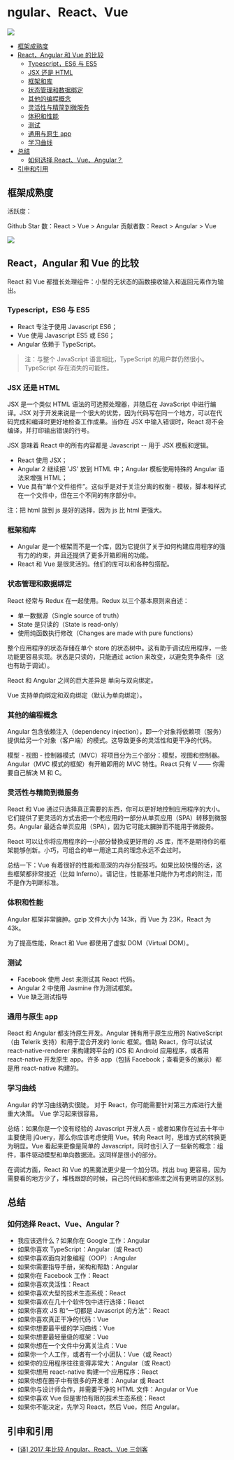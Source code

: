 # ngular、React、Vue

![](http://dunwu.test.upcdn.net/snap/20181106151530.png)

<!-- TOC depthFrom:2 depthTo:3 -->

- [框架成熟度](#框架成熟度)
- [React，Angular 和 Vue 的比较](#reactangular-和-vue-的比较)
    - [Typescript，ES6 与 ES5](#typescriptes6-与-es5)
    - [JSX 还是 HTML](#jsx-还是-html)
    - [框架和库](#框架和库)
    - [状态管理和数据绑定](#状态管理和数据绑定)
    - [其他的编程概念](#其他的编程概念)
    - [灵活性与精简到微服务](#灵活性与精简到微服务)
    - [体积和性能](#体积和性能)
    - [测试](#测试)
    - [通用与原生 app](#通用与原生-app)
    - [学习曲线](#学习曲线)
- [总结](#总结)
    - [如何选择 React、Vue、Angular？](#如何选择-reactvueangular)
- [引申和引用](#引申和引用)

<!-- /TOC -->

## 框架成熟度

活跃度：

Github Star 数：React > Vue > Angular
贡献者数：React > Angular > Vue

![](http://dunwu.test.upcdn.net/snap/20181106151737.png)

## React，Angular 和 Vue 的比较

React 和 Vue 都擅长处理组件：小型的无状态的函数接收输入和返回元素作为输出。

### Typescript，ES6 与 ES5

- React 专注于使用 Javascript ES6；
- Vue 使用 Javascript ES5 或 ES6；
- Angular 依赖于 TypeScript。

> 注：与整个 JavaScript 语言相比，TypeScript 的用户群仍然很小。TypeScript 存在消失的可能性。

### JSX 还是 HTML

JSX 是一个类似 HTML 语法的可选预处理器，并随后在 JavaScript 中进行编译。JSX 对于开发来说是一个很大的优势，因为代码写在同一个地方，可以在代码完成和编译时更好地检查工作成果。当你在 JSX 中输入错误时，React 将不会编译，并打印输出错误的行号。

JSX 意味着 React 中的所有内容都是 Javascript -- 用于 JSX 模板和逻辑。

- React 使用 JSX；
- Angular 2 继续把 'JS' 放到 HTML 中；Angular 模板使用特殊的 Angular 语法来增强 HTML；
- Vue 具有“单个文件组件”。这似乎是对于关注分离的权衡 - 模板，脚本和样式在一个文件中，但在三个不同的有序部分中。

注：把 html 放到 js 是好的选择，因为 js 比 html 更强大。

### 框架和库

- Angular 是一个框架而不是一个库，因为它提供了关于如何构建应用程序的强有力的约束，并且还提供了更多开箱即用的功能。
- React 和 Vue 是很灵活的。他们的库可以和各种包搭配。

### 状态管理和数据绑定

React 经常与 Redux 在一起使用。Redux 以三个基本原则来自述：

- 单一数据源（Single source of truth）
- State 是只读的（State is read-only）
- 使用纯函数执行修改（Changes are made with pure functions）

整个应用程序的状态存储在单个 store 的状态树中。这有助于调试应用程序，一些功能更容易实现。状态是只读的，只能通过 action 来改变，以避免竞争条件（这也有助于调试）。

React 和 Angular 之间的巨大差异是 单向与双向绑定。

Vue 支持单向绑定和双向绑定（默认为单向绑定）。

### 其他的编程概念

Angular 包含依赖注入（dependency injection），即一个对象将依赖项（服务）提供给另一个对象（客户端）的模式。这导致更多的灵活性和更干净的代码。

模型 - 视图 - 控制器模式（MVC）将项目分为三个部分：模型，视图和控制器。Angular（MVC 模式的框架）有开箱即用的 MVC 特性。React 只有 V —— 你需要自己解决 M 和 C。

### 灵活性与精简到微服务

React 和 Vue 通过只选择真正需要的东西，你可以更好地控制应用程序的大小。它们提供了更灵活的方式去把一个老应用的一部分从单页应用（SPA）转移到微服务。Angular 最适合单页应用（SPA），因为它可能太臃肿而不能用于微服务。

React 可以让你将应用程序的一小部分替换成更好用的 JS 库，而不是期待你的框架能够创新。小巧，可组合的单一用途工具的理念永远不会过时。

总结一下：Vue 有着很好的性能和高深的内存分配技巧。如果比较快慢的话，这些框架都非常接近（比如 Inferno）。请记住，性能基准只能作为考虑的附注，而不是作为判断标准。

### 体积和性能

Angular 框架非常臃肿。gzip 文件大小为 143k，而 Vue 为 23K，React 为 43k。

为了提高性能，React 和 Vue 都使用了虚拟 DOM（Virtual DOM）。

### 测试

- Facebook 使用 Jest 来测试其 React 代码。
- Angular 2 中使用 Jasmine 作为测试框架。
- Vue 缺乏测试指导

### 通用与原生 app

React 和 Angular 都支持原生开发。Angular 拥有用于原生应用的 NativeScript（由 Telerik 支持）和用于混合开发的 Ionic 框架。借助 React，你可以试试 react-native-renderer 来构建跨平台的 iOS 和 Android 应用程序，或者用 react-native 开发原生 app。许多 app（包括 Facebook；查看更多的展示）都是用 react-native 构建的。

### 学习曲线

Angular 的学习曲线确实很陡。
对于 React，你可能需要针对第三方库进行大量重大决策。
Vue 学习起来很容易。

总结：如果你是一个没有经验的 Javascript 开发人员 - 或者如果你在过去十年中主要使用 jQuery，那么你应该考虑使用 Vue。转向 React 时，思维方式的转换更为明显。Vue 看起来更像是简单的 Javascript，同时也引入了一些新的概念：组件，事件驱动模型和单向数据流。这同样是很小的部分。

在调试方面，React 和 Vue 的黑魔法更少是一个加分项。找出 bug 更容易，因为需要看的地方少了，堆栈跟踪的时候，自己的代码和那些库之间有更明显的区别。

## 总结

### 如何选择 React、Vue、Angular？

- 我应该选什么？如果你在 Google 工作：Angular
- 如果你喜欢 TypeScript：Angular（或 React）
- 如果你喜欢面向对象编程（OOP）: Angular
- 如果你需要指导手册，架构和帮助：Angular
- 如果你在 Facebook 工作：React
- 如果你喜欢灵活性：React
- 如果你喜欢大型的技术生态系统：React
- 如果你喜欢在几十个软件包中进行选择：React
- 如果你喜欢 JS 和“一切都是 Javascript 的方法”：React
- 如果你喜欢真正干净的代码：Vue
- 如果你想要最平缓的学习曲线：Vue
- 如果你想要最轻量级的框架：Vue
- 如果你想在一个文件中分离关注点：Vue
- 如果你一个人工作，或者有一个小团队：Vue（或 React）
- 如果你的应用程序往往变得非常大：Angular（或 React）
- 如果你想用 react-native 构建一个应用程序：React
- 如果你想在圈子中有很多的开发者：Angular 或 React
- 如果你与设计师合作，并需要干净的 HTML 文件：Angular or Vue
- 如果你喜欢 Vue 但是害怕有限的技术生态系统：React
- 如果你不能决定，先学习 React，然后 Vue，然后 Angular。

## 引申和引用

- [[译] 2017 年比较 Angular、React、Vue 三剑客](https://juejin.im/post/5a0d5df1f265da43062a542f)
